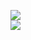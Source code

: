 [![](https://img.shields.io/badge/Made%20With-Github%20Spray-lightgrey.svg?style=for-the-badge&logo=github)](https://github.com/Annihil/github-spray#6260)  
[![](https://i.imgur.com/2DrTn0Z.gif)](https://github.com/Annihil/github-spray)